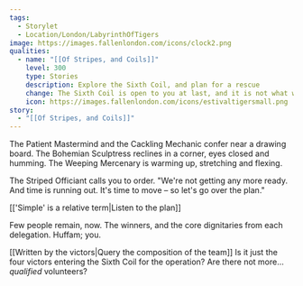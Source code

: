 ```yaml
---
tags:
  - Storylet
  - Location/London/LabyrinthOfTigers
image: https://images.fallenlondon.com/icons/clock2.png
qualities:
  - name: "[[Of Stripes, and Coils]]"
    level: 300
    type: Stories
    description: Explore the Sixth Coil, and plan for a rescue
    change: The Sixth Coil is open to you at last, and it is not what was promised.
    icon: https://images.fallenlondon.com/icons/estivaltigersmall.png
story:
  - "[[Of Stripes, and Coils]]"
---
```

The Patient Mastermind and the Cackling Mechanic confer near a drawing board. The Bohemian Sculptress reclines in a corner, eyes closed and humming. The Weeping Mercenary is warming up, stretching and flexing.

The Striped Officiant calls you to order. "We're not getting any more ready. And time is running out. It's time to move – so let's go over the plan."


[['Simple' is a relative term|Listen to the plan]]

Few people remain, now. The winners, and the core dignitaries from each delegation. Huffam; you.

[[Written by the victors|Query the composition of the team]]
Is it just the four victors entering the Sixth Coil for the operation? Are there not more... _qualified_ volunteers?